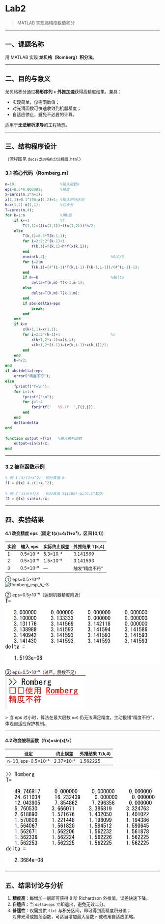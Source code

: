 # Lab2 
> MATLAB 实现高精度数值积分  

---

## 一、课题名称  
用 MATLAB 实现 **龙贝格（Romberg）积分法**。

---

## 二、目的与意义  
龙贝格积分通过**梯形序列 + 外推加速**获得高精度结果，兼具：  
- 实现简单，仅需函数值；  
- 对光滑函数可快速收敛到机器精度；  
- 自适应停止，避免不必要的计算。  

适用于**无法解析求导**的工程场景。

---

## 三、结构程序设计  
（流程图见 `docs/龙贝格积分流程图.html`）

### 3.1 核心代码（Romberg.m）
```matlab
n=10;                    %输入层数n
eps=0.5*0.000001;        %精度
x=zeros(n,2^n+1);
x(1,1)=0.1^100;x(1,2)=1; %输入积分区间
h=x(1,2)-x(1,1);         %初步长
T=zeros(n,4);    
for k=1:n                %第k层
    if k==1              %T
        T(1,1)=(f(x(1,1))+f(x(1,2)))*h/2;
    else    
        T(k,1)=0.5*T(k-1,1);
        for i=2:2:2^(k-1)+1
            T(k,1)=T(k,1)+h*f(x(k,i));
        end
        m=min(k,4);                             %S/C/R
        for i=2:m
            T(k,i)=(4^(i-1)*T(k,i-1)-T(k-1,i-1))/(4^(i-1)-1);
        end
        if m==k                                 %delta
            delta=T(k,m)-T(k-1,m-1);
        else
            delta=T(k,m)-T(k-1,m);
        end 
        if abs(delta)<eps 
            break;
        end
    end
    if k<n
        x(k+1,1)=x(1,1);
        for i=2:2^(k-1)+1                       %x
            x(k+1,2*i-1)=x(k,i);
            x(k+1,2*(i-1))=(x(k,i-1)+x(k,i))/2;
        end
    end
    h=h/2;
end
if abs(delta)>eps
    error("精度不符");
else
    fprintf("T=\n");
    for i=1:k
        fprintf("\n");
        for j=1:4
            fprintf('   %5.7f  ',T(i,j));
        end
    end
    delta=delta
end

function output =f(x)   %输入被积函数
    output=sin(x)/x;
end
```

---

### 3.2 被积函数示例
```matlab
% 例 1：4/(1+x^2)  积分真值 π
f1 = @(x) 4./(1+x.^2);

% 例 2：sin(x)/x   积分真值 Si(100)-Si(0.1^100)
f2 = @(x) sin(x)./x;
```

---

## 四、实验结果

#### 4.1 改变精度 eps（固定 f(x)=4/(1+x²)，区间 [0,1]）

| 实验 | 输入 eps | 实际终止误差 | 外推结果 T(k,4) |
|----|---------|-------------|-----------------|
| 1 | 0.5×10⁻³ | 5.3×10⁻⁴ | 3.141569 |
| 2 | 0.5×10⁻⁶ | 1.5×10⁻⁸ | 3.141593 |
| 3 | 0.5×10⁻⁹ | — | 触发“精度不符” |

① eps=0.5×10⁻³  
![Romberg_esp_5_-3](Computational-Methods/pics/Romberg_esp_5_-3.png)

② eps=0.5×10⁻⁶（达到机器精度附近）  
![Romberg_esp_5_-6](docs/Romberg_esp_5_-6.png)

③ eps=0.5×10⁻⁹（过严，层数不足）  
![Romberg_esp_5_-9](docs/Romberg_esp_5_-9.png)

&gt; 当 eps 过小时，算法在最大层数 `n=6` 仍无法满足精度，主动报错“精度不符”，体现自适应保护机制。

---

#### 4.2 改变被积函数（f(x)=sin(x)/x）

| 设定 | 终止误差 | 外推结果 T(k,4) |
|------|----------|-----------------|
| n=10, eps=0.5×10⁻⁵ | 2.37×10⁻⁸ | 1.562225 |

![Romberg_sinx](docs/Romberg_sinx.png)


---

## 五、结果讨论与分析
1. **精度高**：每增加一层即可获得 8 阶 Richardson 外推值，误差快速下降。  
2. **自适应**：当 `delta<eps` 立即退出，避免无效二分。  
3. **普适性**：仅需提供 `f(x)` 与积分区间，即可得到高精度积分值；  
   对非光滑或振荡函数，可适当增加最大层数 `n` 或改用自适应策略。
